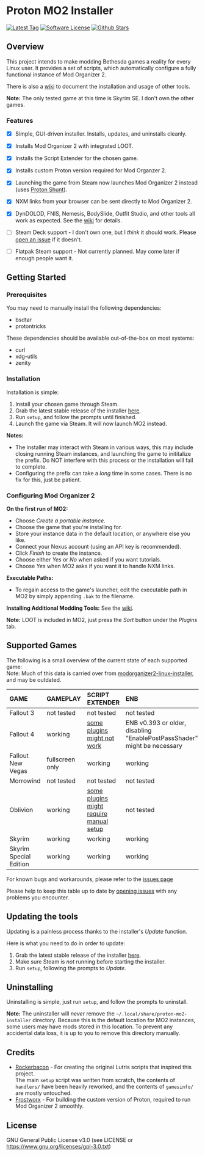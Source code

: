 # Proton MO2 Installer
[![Latest Tag](https://img.shields.io/github/v/tag/ralgar/proton-mo2-installer?style=for-the-badge&logo=semver&logoColor=white)](https://github.com/ralgar/proton-mo2-installer/tags)
[![Software License](https://img.shields.io/github/license/ralgar/proton-mo2-installer?style=for-the-badge&logo=gnu&logoColor=white)](https://www.gnu.org/licenses/gpl-3.0.html)
[![Github Stars](https://img.shields.io/github/stars/ralgar/proton-mo2-installer?style=for-the-badge&logo=github&logoColor=white&color=gold)](https://github.com/ralgar/proton-mo2-installer)


## Overview
This project intends to make modding Bethesda games a reality for every Linux user. It provides a set of scripts, which automatically configure a fully functional instance of Mod Organizer 2.

There is also a [wiki](https://github.com/ralgar/proton-mo2-installer/wiki) to document the installation and usage of other tools.

**Note:** The only tested game at this time is Skyrim SE. I don't own the other games.

### Features
- [x] Simple, GUI-driven installer. Installs, updates, and uninstalls cleanly.
- [x] Installs Mod Organizer 2 with integrated LOOT.
- [x] Installs the Script Extender for the chosen game.
- [x] Installs custom Proton version required for Mod Organzer 2.
- [x] Launching the game from Steam now launches Mod Organizer 2 instead (uses [Proton Shunt](https://github.com/ralgar/proton-shunt)).
- [x] NXM links from your browser can be sent directly to Mod Organizer 2.
- [x] DynDOLOD, FNIS, Nemesis, BodySlide, Outfit Studio, and other tools all work as expected. See the [wiki](https://github.com/ralgar/proton-mo2-installer/wiki) for details.
- [ ] Steam Deck support - I don't own one, but I *think* it should work. Please [open an issue](https://github.com/ralgar/proton-mo2-installer/issues) if it doesn't.
- [ ] Flatpak Steam support - Not currently planned. May come later if enough people want it.


## Getting Started

### Prerequisites
You may need to manually install the following dependencies:
- bsdtar
- protontricks

These dependencies should be available out-of-the-box on most systems:
- curl
- xdg-utils
- zenity

### Installation
Installation is simple:
1. Install your chosen game through Steam.
2. Grab the latest stable release of the installer [here](https://github.com/ralgar/proton-mo2-installer/releases).
3. Run `setup`, and follow the prompts until finished.
4. Launch the game via Steam. It will now launch MO2 instead.

**Notes:**
- The installer may interact with Steam in various ways, this may include closing running Steam instances, and launching the game to inititalize the prefix. Do NOT interfere with this process or the installation will fail to complete.
- Configuring the prefix can take a *long* time in some cases. There is no fix for this, just be patient.


### Configuring Mod Organizer 2
**On the first run of MO2:**
- Choose *Create a portable instance*.
- Choose the game that you're installing for.
- Store your instance data in the default location, or anywhere else you like.
- Connect your Nexus account (using an API key is recommended).
- Click *Finish* to create the instance.
- Choose either *Yes* or *No* when asked if you want tutorials.
- Choose *Yes* when MO2 asks if you want it to handle NXM links.

**Executable Paths:**
- To regain access to the game's launcher, edit the executable path in MO2 by simply appending `.bak` to the filename.

**Installing Additional Modding Tools:**
See the [wiki](https://github.com/ralgar/proton-mo2-installer/wiki).

**Note:** LOOT is included in MO2, just press the *Sort* button under the *Plugins* tab.


## Supported Games

The following is a small overview of the current state of each supported game:<br>
Note: Much of this data is carried over from [modorganizer2-linux-installer](https://github.com/rockerbacon/modorganizer2-linux-installer), and may be outdated.

| GAME                   | GAMEPLAY        | SCRIPT EXTENDER           | ENB           |
| :--------------------- | :-------------- | :------------------------ | :------------ |
| Fallout 3              | not tested      | not tested                | not tested    |
| Fallout 4              | working         | [some plugins might not work](https://github.com/rockerbacon/modorganizer2-linux-installer/issues/32) | ENB v0.393 or older, disabling "EnablePostPassShader" might be necessary |
| Fallout New Vegas      | fullscreen only | working                   | working       |
| Morrowind              | not tested      | not tested                | not tested    |
| Oblivion               | working         | [some plugins might require manual setup](https://github.com/rockerbacon/modorganizer2-linux-installer/issues/63#issuecomment-643690247)                 | not tested    |
| Skyrim                 | working         | working                   | working       |
| Skyrim Special Edition | working         | working                   | working       |

For known bugs and workarounds, please refer to the [issues page](https://github.com/ralgar/proton-mo2-installer/issues?q=is:issue+is:open+label:bug+)

Please help to keep this table up to date by [opening issues](https://github.com/ralgar/proton-mo2-installer/issues/new/choose) with any problems you encounter.


## Updating the tools

Updating is a painless process thanks to the installer's *Update* function.

Here is what you need to do in order to update:

1. Grab the latest stable release of the installer [here](https://github.com/ralgar/proton-mo2-installer/releases).
2. Make sure Steam is *not* running before starting the installer.
3. Run `setup`, following the prompts to *Update*.


## Uninstalling

Uninstalling is simple, just run `setup`, and follow the prompts to uninstall.

**Note:** The uninstaller will *never* remove the `~/.local/share/proton-mo2-installer` directory. Because this is the default location for MO2 instances, some users may have mods stored in this location. To prevent any accidental data loss, it is up to you to remove this directory manually.


## Credits

- [Rockerbacon](https://github.com/rockerbacon) - For creating the original Lutris scripts that inspired this project.<br>
    The main `setup` script was written from scratch, the contents of `handlers/` have been heavily reworked, and the contents of `gamesinfo/` are mostly untouched.
- [Frostworx](https://github.com/frostworx) - For building the custom version of Proton, required to run Mod Organizer 2 smoothly.


## License

GNU General Public License v3.0 (see LICENSE or https://www.gnu.org/licenses/gpl-3.0.txt)
